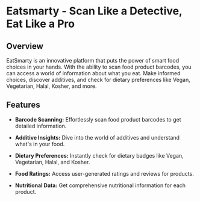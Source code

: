 # Eatsmarty - Scan Like a Detective, Eat Like a Pro

## Overview

EatSmarty is an innovative platform that puts the power of smart food choices in your hands. With the ability to scan food product barcodes, you can access a world of information about what you eat. Make informed choices, discover additives, and check for dietary preferences like Vegan, Vegetarian, Halal, Kosher, and more.

## Features

- **Barcode Scanning:** Effortlessly scan food product barcodes to get detailed information.

- **Additive Insights:** Dive into the world of additives and understand what's in your food.

- **Dietary Preferences:** Instantly check for dietary badges like Vegan, Vegetarian, Halal, and Kosher.

- **Food Ratings:** Access user-generated ratings and reviews for products.

- **Nutritional Data:** Get comprehensive nutritional information for each product.
